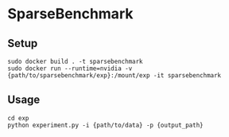 # SparseBenchmark

## Setup
```
sudo docker build . -t sparsebenchmark
sudo docker run --runtime=nvidia -v {path/to/sparsebenchmark/exp}:/mount/exp -it sparsebenchmark
```

## Usage
```
cd exp
python experiment.py -i {path/to/data} -p {output_path}
```

